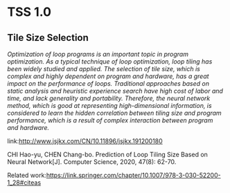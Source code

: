 # TSS 1.0
## Tile Size Selection 
*Optimization of loop programs is an important topic in program optimization. As a typical technique of loop optimization, loop tiling has been widely studied and applied. The selection of tile size, which is complex and highly dependent on program and hardware, has a great impact on the performance of loops. Traditional approaches based on static analysis and heuristic experience search have high cost of labor and time, and lack generality and portability. Therefore, the neural network method, which is good at representing high-dimensional information, is considered to learn the hidden correlation between tiling size and program performance, which is a result of complex interaction between program and hardware.*

link:http://www.jsjkx.com/CN/10.11896/jsjkx.191200180

CHI Hao-yu, CHEN Chang-bo. Prediction of Loop Tiling Size Based on Neural Network[J]. Computer Science, 2020, 47(8): 62-70.

Related work:https://link.springer.com/chapter/10.1007/978-3-030-52200-1_28#citeas

